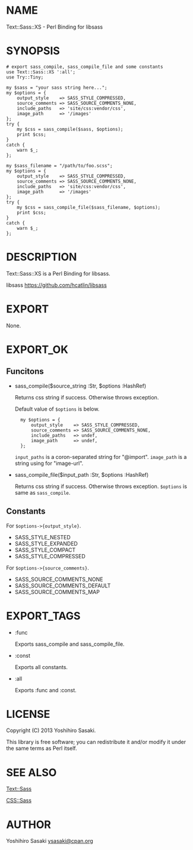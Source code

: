 # NAME

Text::Sass::XS - Perl Binding for libsass

# SYNOPSIS

    # export sass_compile, sass_compile_file and some constants
    use Text::Sass::XS ':all';
    use Try::Tiny;

    my $sass = "your sass string here...";
    my $options = {
        output_style    => SASS_STYLE_COMPRESSED,
        source_comments => SASS_SOURCE_COMMENTS_NONE,
        include_paths   => 'site/css:vendor/css',
        image_path      => '/images'
    };
    try {
        my $css = sass_compile($sass, $options);
        print $css;
    }
    catch {
        warn $_;
    };

    my $sass_filename = "/path/to/foo.scss";
    my $options = {
        output_style    => SASS_STYLE_COMPRESSED,
        source_comments => SASS_SOURCE_COMMENTS_NONE,
        include_paths   => 'site/css:vendor/css',
        image_path      => '/images'
    };
    try {
        my $css = sass_compile_file($sass_filename, $options);
        print $css;
    }
    catch {
        warn $_;
    };



# DESCRIPTION

Text::Sass::XS is a Perl Binding for libsass.

libsass https://github.com/hcatlin/libsass

# EXPORT

None.

# EXPORT\_OK

## Funcitons

- sass\_compile($source\_string :Str, $options :HashRef)

    Returns css string if success. Otherwise throws exception.

    Default value of `$options` is below.

        my $options = {
            output_style    => SASS_STYLE_COMPRESSED,
            source_comments => SASS_SOURCE_COMMENTS_NONE, 
            include_paths   => undef,
            image_path      => undef,
        };

    `input_paths` is a coron-separated string for "@import". `image_path` is a string using for "image-url".

- sass\_compile\_file($input\_path :Str, $options :HashRef)

    Returns css string if success. Otherwise throws exception. `$options` is same as `sass_compile`.

## Constants

For `$options->{output_style}`.

- SASS\_STYLE\_NESTED
- SASS\_STYLE\_EXPANDED
- SASS\_STYLE\_COMPACT
- SASS\_STYLE\_COMPRESSED

For `$options->{source_comments}`.

- SASS\_SOURCE\_COMMENTS\_NONE
- SASS\_SOURCE\_COMMENTS\_DEFAULT
- SASS\_SOURCE\_COMMENTS\_MAP

# EXPORT\_TAGS

- :func

    Exports sass\_compile and sass\_compile\_file.

- :const

    Exports all constants.

- :all

    Exports :func and :const.

# LICENSE

Copyright (C) 2013 Yoshihiro Sasaki.

This library is free software; you can redistribute it and/or modify
it under the same terms as Perl itself.

# SEE ALSO

[Text::Sass](http://search.cpan.org/perldoc?Text::Sass)

[CSS::Sass](http://search.cpan.org/perldoc?CSS::Sass)

# AUTHOR

Yoshihiro Sasaki <ysasaki@cpan.org>
